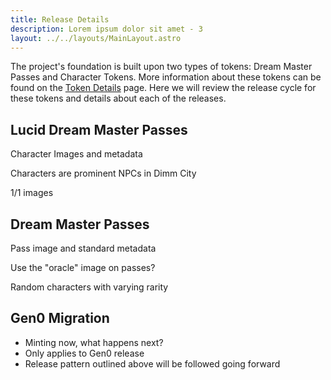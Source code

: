 ```yaml
---
title: Release Details
description: Lorem ipsum dolor sit amet - 3
layout: ../../layouts/MainLayout.astro
---
```


The project's foundation is built upon two types of tokens: Dream Master Passes and Character Tokens. More information about these tokens can be found on the [Token Details](./token-details) page. Here we will review the release cycle for these tokens and details about each of the releases.


## Lucid Dream Master Passes
Character Images and metadata 

Characters are prominent NPCs in Dimm City 

1/1 images 

## Dream Master Passes

Pass image and standard metadata 

Use the "oracle" image on passes? 



Random characters with varying rarity 

 


## Gen0 Migration

- Minting now, what happens next?
- Only applies to Gen0 release
- Release pattern outlined above will be followed going forward